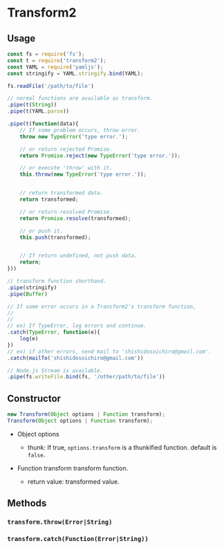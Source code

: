 Transform2
==========

Usage
-----

```js
const fs = require('fs');
const t = require('transform2');
const YAML = require('yamljs');
const stringify = YAML.stringify.bind(YAML);

fs.readFile('/path/to/file')

// normal functions are available as transform.
.pipe(t(String))
.pipe(t(YAML.parse))

.pipe(t(function(data){
	// If some problem occurs, throw error.
	throw new TypeError('type error.');

	// or return rejected Promise.
	return Promise.reject(new TypeError('type error.'));

	// or execute 'throw' with it.
	this.throw(new TypeError('type error.'));


	// return transformed data.
	return transformed;

	// or return resolved Promise.
	return Promise.resolve(transformed);

	// or push it.
	this.push(transformed);


	// If return undefined, not push data.
	return;
}))

// transform function shorthand.
.pipe(stringify)
.pipe(Buffer)

// If some error occurs in a Transform2's transform function,
//
//
// ex) If TypeError, log errors and continue.
.catch(TypeError, function(e){
	log(e)
})
// ex) if other errors, send mail to 'shishidosoichiro@gmail.com'.
.catch(mailTo('shishidosoichiro@gmail.com'))

// Node.js Stream is available.
.pipe(fs.writeFile.bind(fs, '/other/path/to/file'))
```

Constructor
-----------

```js
new Transform(Object options | Function transform);
Transform(Object options | Function transform);
```

* Object options
	* thunk: If true, `options.transform` is a thunkified function. default is `false`.

* Function transform
	transform function.
	* return value: transformed value.


Methods
-------

### `transform.throw(Error|String)`

### `transform.catch(Function(Error|String))`


